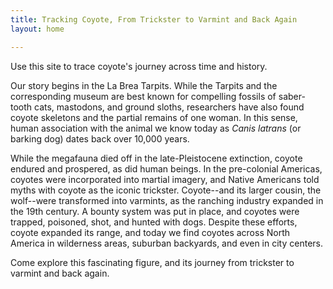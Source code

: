 ```yaml
---
title: Tracking Coyote, From Trickster to Varmint and Back Again
layout: home

---
```

Use this site to trace coyote's journey across time and history.

Our story begins in the La Brea Tarpits. While the Tarpits and the corresponding museum are best known for compelling fossils of saber-tooth cats, mastodons, and ground sloths, researchers have also found coyote skeletons and the partial remains of one woman. In this sense, human association with the animal we know today as _Canis latrans_ (or barking dog) dates back over 10,000 years.

While the megafauna died off in the late-Pleistocene extinction, coyote endured and prospered, as did human beings. In the pre-colonial Americas, coyotes were incorporated into martial imagery, and Native Americans told myths with coyote as the iconic trickster.  Coyote--and its larger cousin, the wolf--were transformed into varmints, as the ranching industry expanded in the 19th century. A bounty system was put in place, and coyotes were trapped, poisoned, shot, and hunted with dogs.  Despite these efforts, coyote expanded its range, and today we find coyotes across North America in wilderness areas, suburban backyards, and even in city centers.

Come explore this fascinating figure, and its journey from trickster to varmint and back again.